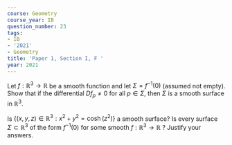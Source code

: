 ```yaml
---
course: Geometry
course_year: IB
question_number: 23
tags:
- IB
- '2021'
- Geometry
title: 'Paper 1, Section I, F '
year: 2021
---
```




Let $f: \mathbb{R}^{3} \rightarrow \mathbb{R}$ be a smooth function and let $\Sigma=f^{-1}(0)$ (assumed not empty). Show that if the differential $D f_{p} \neq 0$ for all $p \in \Sigma$, then $\Sigma$ is a smooth surface in $\mathbb{R}^{3}$.

Is $\left\{(x, y, z) \in \mathbb{R}^{3}: x^{2}+y^{2}=\cosh \left(z^{2}\right)\right\}$ a smooth surface? Is every surface $\Sigma \subset \mathbb{R}^{3}$ of the form $f^{-1}(0)$ for some smooth $f: \mathbb{R}^{3} \rightarrow \mathbb{R}$ ? Justify your answers.